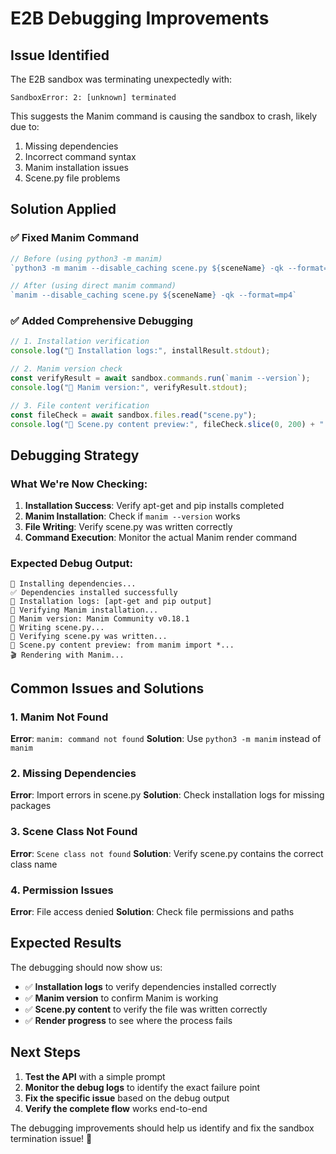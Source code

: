 # E2B Debugging Improvements

## Issue Identified
The E2B sandbox was terminating unexpectedly with:
```
SandboxError: 2: [unknown] terminated
```

This suggests the Manim command is causing the sandbox to crash, likely due to:
1. Missing dependencies
2. Incorrect command syntax
3. Manim installation issues
4. Scene.py file problems

## Solution Applied

### ✅ Fixed Manim Command
```typescript
// Before (using python3 -m manim)
`python3 -m manim --disable_caching scene.py ${sceneName} -qk --format=mp4`

// After (using direct manim command)
`manim --disable_caching scene.py ${sceneName} -qk --format=mp4`
```

### ✅ Added Comprehensive Debugging
```typescript
// 1. Installation verification
console.log("🔹 Installation logs:", installResult.stdout);

// 2. Manim version check
const verifyResult = await sandbox.commands.run(`manim --version`);
console.log("🔹 Manim version:", verifyResult.stdout);

// 3. File content verification
const fileCheck = await sandbox.files.read("scene.py");
console.log("🔹 Scene.py content preview:", fileCheck.slice(0, 200) + "...");
```

## Debugging Strategy

### What We're Now Checking:
1. **Installation Success**: Verify apt-get and pip installs completed
2. **Manim Installation**: Check if `manim --version` works
3. **File Writing**: Verify scene.py was written correctly
4. **Command Execution**: Monitor the actual Manim render command

### Expected Debug Output:
```
🔹 Installing dependencies...
✅ Dependencies installed successfully
🔹 Installation logs: [apt-get and pip output]
🔹 Verifying Manim installation...
🔹 Manim version: Manim Community v0.18.1
🔹 Writing scene.py...
🔹 Verifying scene.py was written...
🔹 Scene.py content preview: from manim import *...
🎬 Rendering with Manim...
```

## Common Issues and Solutions

### 1. Manim Not Found
**Error**: `manim: command not found`
**Solution**: Use `python3 -m manim` instead of `manim`

### 2. Missing Dependencies
**Error**: Import errors in scene.py
**Solution**: Check installation logs for missing packages

### 3. Scene Class Not Found
**Error**: `Scene class not found`
**Solution**: Verify scene.py contains the correct class name

### 4. Permission Issues
**Error**: File access denied
**Solution**: Check file permissions and paths

## Expected Results

The debugging should now show us:
- ✅ **Installation logs** to verify dependencies installed correctly
- ✅ **Manim version** to confirm Manim is working
- ✅ **Scene.py content** to verify the file was written correctly
- ✅ **Render progress** to see where the process fails

## Next Steps

1. **Test the API** with a simple prompt
2. **Monitor the debug logs** to identify the exact failure point
3. **Fix the specific issue** based on the debug output
4. **Verify the complete flow** works end-to-end

The debugging improvements should help us identify and fix the sandbox termination issue! 🎉
